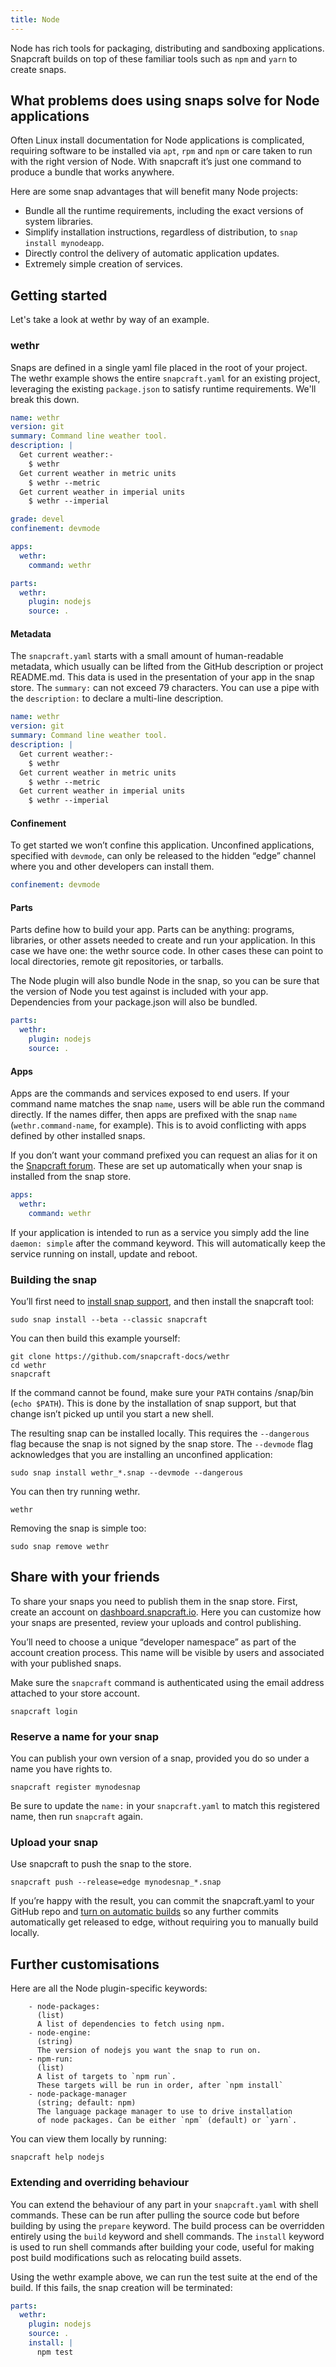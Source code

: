 ```yaml
---
title: Node
---
```


Node has rich tools for packaging, distributing and sandboxing applications. Snapcraft builds on top of these familiar tools such as `npm` and `yarn` to create snaps. 

## What problems does using snaps solve for Node applications

Often Linux install documentation for Node applications is complicated, requiring software to be installed via `apt`, `rpm` and `npm` or care taken to run with the right version of Node. With snapcraft it’s just one command to produce a bundle that works anywhere.

Here are some snap advantages that will benefit many Node projects:

  * Bundle all the runtime requirements, including the exact versions of system libraries.
  * Simplify installation instructions, regardless of distribution, to `snap install mynodeapp`.
  * Directly control the delivery of automatic application updates.
  * Extremely simple creation of services.

## Getting started

Let's take a look at wethr by way of an example.

### wethr

Snaps are defined in a single yaml file placed in the root of your project. The wethr example shows the entire `snapcraft.yaml` for an existing project, leveraging the existing `package.json` to satisfy runtime requirements. We'll break this down.

```yaml
name: wethr
version: git
summary: Command line weather tool.
description: |
  Get current weather:-
    $ wethr
  Get current weather in metric units
    $ wethr --metric
  Get current weather in imperial units
    $ wethr --imperial

grade: devel
confinement: devmode

apps:
  wethr:
    command: wethr

parts:
  wethr:
    plugin: nodejs
    source: .
```

#### Metadata

The `snapcraft.yaml` starts with a small amount of human-readable metadata, which usually can be lifted from the GitHub description or project README.md. This data is used in the presentation of your app in the snap store. The `summary:` can not exceed 79 characters. You can use a pipe with the `description:` to declare a multi-line description.

```yaml
name: wethr
version: git
summary: Command line weather tool.
description: |
  Get current weather:-
    $ wethr
  Get current weather in metric units
    $ wethr --metric
  Get current weather in imperial units
    $ wethr --imperial
```

#### Confinement

To get started we won’t confine this application. Unconfined applications, specified with `devmode`, can only be released to the hidden “edge” channel where you and other developers can install them.

```yaml
confinement: devmode
```

#### Parts

Parts define how to build your app. Parts can be anything: programs, libraries, or other assets needed to create and run your application. In this case we have one: the wethr source code. In other cases these can point to local directories, remote git repositories, or tarballs.

The Node plugin will also bundle Node in the snap, so you can be sure that the version of Node you test against is included with your app. Dependencies from your package.json will also be bundled.

```yaml
parts:
  wethr:
    plugin: nodejs
    source: .
```

#### Apps

Apps are the commands and services exposed to end users. If your command name matches the snap `name`, users will be able run the command directly. If the names differ, then apps are prefixed with the snap `name` (`wethr.command-name`, for example). This is to avoid conflicting with apps defined by other installed snaps.

If you don’t want your command prefixed you can request an alias for it on the [Snapcraft forum](https://forum.snapcraft.io). These are set up automatically when your snap is installed from the snap store.

```yaml
apps:
  wethr:
    command: wethr
```

If your application is intended to run as a service you simply add the line `daemon: simple` after the command keyword. This will automatically keep the service running on install, update and reboot.

### Building the snap

You’ll first need to [install snap support](https://snapcraft.io/docs/core/install), and then install the snapcraft tool:
```
sudo snap install --beta --classic snapcraft
```

You can then build this example yourself:

```
git clone https://github.com/snapcraft-docs/wethr
cd wethr
snapcraft
```

If the command cannot be found, make sure your `PATH` contains /snap/bin (`echo $PATH`). This is done by the installation of snap support, but that change isn’t picked up until you start a new shell.

The resulting snap can be installed locally. This requires the `--dangerous` flag because the snap is not signed by the snap store. The `--devmode` flag acknowledges that you are installing an unconfined application:

```
sudo snap install wethr_*.snap --devmode --dangerous
```

You can then try running wethr.

```
wethr
```

Removing the snap is simple too:

```
sudo snap remove wethr
```

## Share with your friends

To share your snaps you need to publish them in the snap store. First, create an account on [dashboard.snapcraft.io](https://dashboard.snapcraft.io). Here you can customize how your snaps are presented, review your uploads and control publishing.

You’ll need to choose a unique “developer namespace” as part of the account creation process. This name will be visible by users and associated with your published snaps.

Make sure the `snapcraft` command is authenticated using the email address attached to your store account.

```
snapcraft login
```

### Reserve a name for your snap

You can publish your own version of a snap, provided you do so under a name you have rights to.

```
snapcraft register mynodesnap
```

Be sure to update the `name:` in your `snapcraft.yaml` to match this registered name, then run `snapcraft` again.

### Upload your snap

Use snapcraft to push the snap to the store.

```
snapcraft push --release=edge mynodesnap_*.snap
```

If you’re happy with the result, you can commit the snapcraft.yaml to your GitHub repo and [turn on automatic builds](https://build.snapcraft.io) so any further commits automatically get released to edge, without requiring you to manually build locally.

## Further customisations

Here are all the Node plugin-specific keywords:

```
    - node-packages:
      (list)
      A list of dependencies to fetch using npm.
    - node-engine:
      (string)
      The version of nodejs you want the snap to run on.
    - npm-run:
      (list)
      A list of targets to `npm run`.
      These targets will be run in order, after `npm install`
    - node-package-manager
      (string; default: npm)
      The language package manager to use to drive installation
      of node packages. Can be either `npm` (default) or `yarn`.
```

You can view them locally by running:

```
snapcraft help nodejs
```

### Extending and overriding behaviour

You can extend the behaviour of any part in your `snapcraft.yaml` with shell commands. These can be run after pulling the source code but before building by using the `prepare` keyword. The build process can be overridden entirely using the `build` keyword and shell commands. The `install` keyword is used to run shell commands after building your code, useful for making post build modifications such as relocating build assets.

Using the wethr example above, we can run the test suite at the end of the build. If this fails, the snap creation will be terminated:

```yaml
parts:
  wethr:
    plugin: nodejs
    source: .
    install: |
      npm test
```

<!--
## Next steps

Congratulations, you have an app in edge ready to share with other developers.

Want to learn more? Continue on to learn how to get your app ready for a wider audience.
-->
